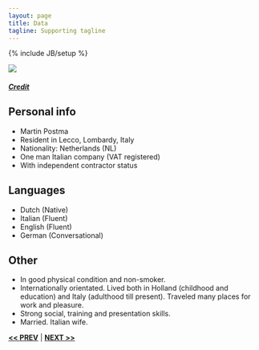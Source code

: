 ```yaml
---
layout: page
title: Data
tagline: Supporting tagline
---
```

{% include JB/setup %}

<a href="https://www.flickr.com/photos/ilbuc/5052298772" title="View photo on Flickr" target="_blank"><img src="https://farm5.staticflickr.com/4086/5052298772_9805764d5f_b.jpg"></a><br />
<h5><a href="https://www.flickr.com/people/ilbuc/" title="View user on Flickr" target="_blank">Credit</a></h5>

## Personal info
- Martin Postma
- Resident in  Lecco, Lombardy, Italy
- Nationality: Netherlands (NL)
- One man Italian company (VAT registered)
- With independent contractor status


## Languages

- Dutch (Native)
- Italian (Fluent)
- English (Fluent)
- German (Conversational)


## Other

- In good physical condition and non-smoker.
- Internationally orientated. Lived both in Holland (childhood and education) and Italy (adulthood till present). Traveled many places for work and pleasure.
- Strong social, training and presentation skills.
- Married. Italian wife.

<a href="/" title="Home"><b><< PREV</b></a> &#124; <a href="/work.html" title="Work"><b>NEXT >></b></a>
